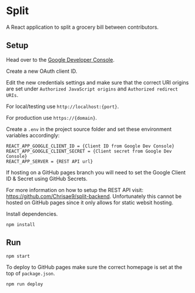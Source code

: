 # Split

A React application to split a grocery bill between contributors.

## Setup

Head over to the [Google Developer Console](https://console.developers.google.com/apis/credentials).

Create a new OAuth client ID.

Edit the new credentials settings and make sure that the correct URI origins are set under `Authorized JavaScript origins` and `Authorized redirect URIs`.

For local/testing use `http://localhost:{port}`.

For production use `https://{domain}`.

Create a `.env` in the project source folder and set these environment variables accordingly:

```
REACT_APP_GOOGLE_CLIENT_ID = {Client ID from Google Dev Console}
REACT_APP_GOOGLE_CLIENT_SECRET = {Client secret from Google Dev Console}
REACT_APP_SERVER = {REST API url}
```

If hosting on a GitHub pages branch you will need to set the Google Client ID & Secret using GitHub Secrets.

For more information on how to setup the REST API visit: https://github.com/Chrisae9/split-backend. Unfortunately this cannot be hosted on GitHub pages since it only allows for static websit hosting.

Install dependencies.

`npm install`

## Run

`npm start`

To deploy to GitHub pages make sure the correct homepage is set at the top of `package.json`.

`npm run deploy`

